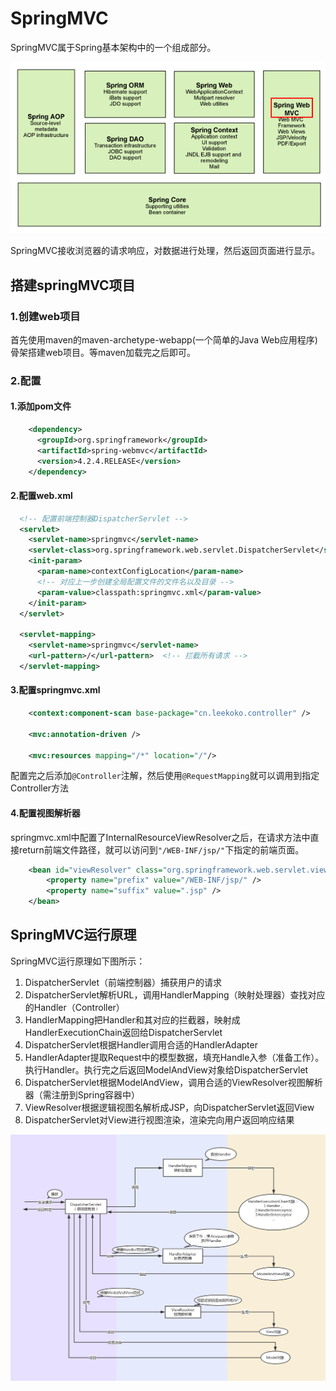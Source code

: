 # SpringMVC

SpringMVC属于Spring基本架构中的一个组成部分。

![](../images/sm01.png)     

SpringMVC接收浏览器的请求响应，对数据进行处理，然后返回页面进行显示。  

## 搭建springMVC项目  

### 1.创建web项目  

首先使用maven的maven-archetype-webapp(一个简单的Java Web应用程序) 骨架搭建web项目。等maven加载完之后即可。

### 2.配置   

#### 1.添加pom文件

```xml
    <dependency>
      <groupId>org.springframework</groupId>
      <artifactId>spring-webmvc</artifactId>
      <version>4.2.4.RELEASE</version>
    </dependency>
```

#### 2.配置web.xml

```xml
  <!-- 配置前端控制器DispatcherServlet -->
  <servlet>
    <servlet-name>springmvc</servlet-name>
    <servlet-class>org.springframework.web.servlet.DispatcherServlet</servlet-class>
    <init-param>
      <param-name>contextConfigLocation</param-name>
      <!-- 对应上一步创建全局配置文件的文件名以及目录 -->
      <param-value>classpath:springmvc.xml</param-value>
    </init-param>
  </servlet>

  <servlet-mapping>
    <servlet-name>springmvc</servlet-name>
    <url-pattern>/</url-pattern>  <!-- 拦截所有请求 -->
  </servlet-mapping>
```

#### 3.配置springmvc.xml

```xml
    <context:component-scan base-package="cn.leekoko.controller" />

    <mvc:annotation-driven />
	
    <mvc:resources mapping="/*" location="/"/>
```

配置完之后添加``@Controller``注解，然后使用``@RequestMapping``就可以调用到指定Controller方法   

#### 4.配置视图解析器

springmvc.xml中配置了InternalResourceViewResolver之后，在请求方法中直接return前端文件路径，就可以访问到``"/WEB-INF/jsp/"``下指定的前端页面。

```xml
    <bean id="viewResolver" class="org.springframework.web.servlet.view.InternalResourceViewResolver">
        <property name="prefix" value="/WEB-INF/jsp/" />
        <property name="suffix" value=".jsp" />
    </bean>
```

## SpringMVC运行原理

SpringMVC运行原理如下图所示：

1. DispatcherServlet（前端控制器）捕获用户的请求
2. DispatcherServlet解析URL，调用HandlerMapping（映射处理器）查找对应的Handler（Controller）
3. HandlerMapping把Handler和其对应的拦截器，映射成HandlerExecutionChain返回给DispatcherServlet
4. DispatcherServlet根据Handler调用合适的HandlerAdapter  
5. HandlerAdapter提取Request中的模型数据，填充Handle入参（准备工作）。执行Handler。执行完之后返回ModelAndView对象给DispatcherServlet
6. DispatcherServlet根据ModelAndView，调用合适的ViewResolver视图解析器（需注册到Spring容器中）  
7. ViewResolver根据逻辑视图名解析成JSP，向DispatcherServlet返回View
8. DispatcherServlet对View进行视图渲染，渲染完向用户返回响应结果

![](../images/sm02.png)  

